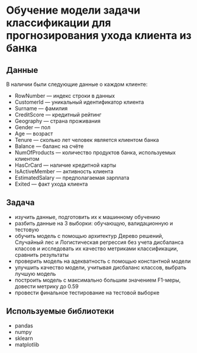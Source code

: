 # Обучение модели задачи классификации для прогнозирования ухода клиента из банка

## Данные
В наличии были следующие данные о каждом клиенте:
- RowNumber — индекс строки в данных
- CustomerId — уникальный идентификатор клиента
- Surname — фамилия
- CreditScore — кредитный рейтинг
- Geography — страна проживания
- Gender — пол
- Age — возраст
- Tenure — сколько лет человек является клиентом банка
- Balance — баланс на счёте
- NumOfProducts — количество продуктов банка, используемых клиентом
- HasCrCard — наличие кредитной карты
- IsActiveMember — активность клиента
- EstimatedSalary — предполагаемая зарплата
- Exited — факт ухода клиента

## Задача
- изучить данные, подготовить их к машинному обучению 
- разбить данные на 3 выборки: обучающую, валидационную и тестовую
- обучить модель с помощью архитектур Дерево решений, Случайный лес и Логистическая регрессия без учета дисбаланса классов и исследовать их качество метриками классификации, сравнить результаты
- проверить модель на адекватность с помощью константной модели
- улучшить качество модели, учитывая дисбаланс классов, выбрать лучшую модель
- построить модель с максимально большим значением F1-меры, довести метрику до 0.59
- провести финальное тестирование на тестовой выборке

## Используемые библиотеки
- pandas
- numpy
- sklearn
- matplotlib